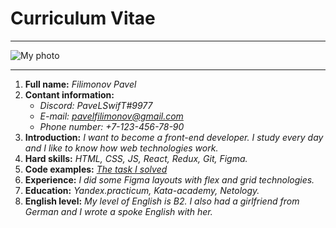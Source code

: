 # Curriculum Vitae
***
![My photo](https://lh3.googleusercontent.com/a/ACg8ocLO5hrkQxLNLBbiLPA5uYbyD4gHsbI0OC4Xe3FSkV_m-gM=s288-c-no)
***
1. **Full name:** *Filimonov Pavel*
2. **Contant information:**
    * *Discord: PaveLSwifT#9977*
    * *E-mail: pavelfilimonov@gmail.com*
    * *Phone number: +7-123-456-78-90*
3. **Introduction:** *I want to become a front-end developer. I study every day and I like to know how web technologies work.*
4. **Hard skills:** *HTML, CSS, JS, React, Redux, Git, Figma.*
5. **Code examples:** *[The task I solved](https://www.codewars.com/kata/50654ddff44f800200000004/solutions/javascript)*
6. **Experience:** *I did some Figma layouts with flex and grid technologies.*
7. **Education:** *Yandex.practicum, Kata-academy, Netology.*
8. **English level:** *My level of English is B2. I also had a girlfriend from German and I wrote a spoke English with her.*